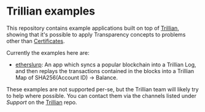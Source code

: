 # Trillian examples

This repository contains example applications built on top of
[Trillian](https://github.com/google/trillian), showing that it's possible to apply
Transparency concepts to problems other than
[Certificates](https://github.com/google/certificate-transparency-go).

Currently the examples here are:
 * [etherslurp](etherslurp): An app which syncs a popular blockchain into a
   Trillian Log, and then replays the transactions contained in the blocks
   into a Trillian Map of SHA256(Account ID) -> Balance.

These examples are not supported per-se, but the Trillian team will likely try
to help where possible.  You can contact them via the channels listed under
*Support* on the [Trillian](https://github.com/google/trillian) repo.
